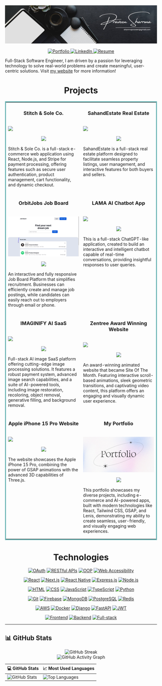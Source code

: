 <p align="center">
  <img src="images/black.jpg" alt="Black Banner" />
</p>

<p align="center">
  <a href="https://praveensharrma.netlify.app/" target="_blank">
    <img src="https://img.shields.io/badge/Portfolio-%232C2F33.svg?style=for-the-badge&logo=react&logoColor=61DAFB" alt="Portfolio" />
  </a>
  <a href="https://www.linkedin.com/in/praveenshrrma/" target="_blank">
    <img src="https://img.shields.io/badge/LinkedIn-%230A66C2.svg?style=for-the-badge&logo=linkedin&logoColor=white" alt="LinkedIn" />
  </a>
  <a href="https://praveensharrma.netlify.app/Resume_PraveenSharrma.pdf" target="_blank">
    <img src="https://img.shields.io/badge/Resume-%23FF0000.svg?style=for-the-badge&logo=adobe-acrobat-reader&logoColor=white" alt="Resume" />
  </a>
</p>



Full-Stack Software Engineer, I am driven by a passion for leveraging technology to solve real-world problems and create meaningful, user-centric solutions.
Visit [my website](https://praveensharrma.netlify.app/) for more information!


<h1 align="center">Projects</h1>
<table bordercolor="#66b2b2">
  
  <tr>
    <td width="50%" valign="top">
      <h3 align="center">Stitch & Sole Co.</h3>
        <br />
        <a target="_blank" href="https://github.com/praveenshrrma/Stitch-Sole-Co.-Ecommerce-Store">
         <img src="images/second.gif" width="100%"/>
       
   </a>
        <br />
        <p align="center">
          
  <a href="https://github.com/praveenshrrma/Stitch-Sole-Co.-Ecommerce-Store" target="_blank">
    <img src="https://img.shields.io/static/v1?label=|&message=REPO&color=23555f&style=plastic&logo=github&logo-color=white"/>
  </a>  
      </p>
        <p>Stitch & Sole Co. is a full-stack e-commerce web application using React, Node.js, and Stripe for payment processing, offering features such as secure user authentication, product management, cart functionality, and dynamic checkout.</p>
    </td>
    <td width="50%" valign="top">
      <h3 align="center">SahandEstate Real Estate</h3>
        <br />
      <a target="_blank" href="https://github.com/praveenshrrma/SahandEstate-Real-Estate-Platform">
            <img src="images/gif.gif" width="100%"/>
        </a>
        <br />
        <p align="center">
          
  <a href="https://github.com/praveenshrrma/SahandEstate-Real-Estate-Platform" target="_blank">
    <img src="https://img.shields.io/static/v1?label=|&message=REPO&color=23555f&style=plastic&logo=github&logo-color=white"/>
  </a>
      </p>
        <p>SahandEstate is a full-stack real estate platform designed to facilitate seamless property listings, user management, and interactive features for both buyers and sellers.</p>
    </td>
  </tr>
  
  
  
  <tr>
    <td width="50%" valign="top">
      <h3 align="center">OrbitJobs Job Board</h3>
      <br />
        <a target="_blank" href="https://github.com/praveenshrrma/OrbitJobs-Job-Board-Website">
          <img src="images/1.gif" width="100%"/>
        </a>
      <br />
        <p align="center">
  <a href="https://github.com/praveenshrrma/OrbitJobs-Job-Board-Website" target="_blank">
    <img src="https://img.shields.io/static/v1?label=|&message=REPO&color=23555f&style=plastic&logo=github&logo-color=white"/>
  </a>
      </p>
        <p>An interactive and fully responsive Job Board Platform that simplifies recruitment. Businesses can efficiently create and manage job postings, while candidates can easily reach out to employers through email or phone.</p>
    </td>
    <td width="50%" valign="top">
      <h3 align="center">LAMA AI Chatbot App</h3>
        <br />
        <a target="_blank" href="https://github.com/praveenshrrma/LAMA-AI-Chatbot-App">
          <img src="images/lama.gif" width="100%" />
        </a>
        <br />
        <p align="center">
          
  <a href="https://github.com/praveenshrrma/LAMA-AI-Chatbot-App" target="_blank">
    <img src="https://img.shields.io/static/v1?label=|&message=REPO&color=23555f&style=plastic&logo=github&logo-color=white"/>
  </a>
      </p>
        <p>This is a full-stack ChatGPT-like application, created to build an interactive and intelligent chatbot capable of real-time conversations, providing insightful responses to user queries.</p>
    </td>
  </tr>
  
   
   <tr>
    <td width="50%" valign="top">
      <h3 align="center">IMAGINIFY AI SaaS</h3>
      <br />
        <a target="_blank" href="https://github.com/praveenshrrma/IMAGINIFY-AI-SaaS">
          <img src="images/ai.gif" width="100%"/>
        </a>
      <br />
        <p align="center">
  <a href="https://github.com/praveenshrrma/IMAGINIFY-AI-SaaS" target="_blank">
    <img src="https://img.shields.io/static/v1?label=|&message=REPO&color=23555f&style=plastic&logo=github&logo-color=white"/>
  </a>
      </p>
        <p>Full-stack AI image SaaS platform offering cutting-edge image processing solutions. It features a robust payment system, advanced image search capabilities, and a suite of AI-powered tools, including image restoration, recoloring, object removal, generative filling, and 
           background removal.</p>
    </td>
    <td width="50%" valign="top">
      <h3 align="center">Zentree Award Winning Website</h3>
        <br />
        <a target="_blank" href="https://github.com/praveenshrrma/Zentree-award-winning-website">
          <img src="images/zentree.gif" width="100%" />
        </a>
        <br />
        <p align="center">
          
  <a href="https://github.com/praveenshrrma/Zentree-award-winning-website" target="_blank">
    <img src="https://img.shields.io/static/v1?label=|&message=REPO&color=23555f&style=plastic&logo=github&logo-color=white"/>
  </a>
      </p>
        <p>An award-winning animated website that became Site Of The Month. Featuring interactive scroll-based animations, sleek geometric transitions, and captivating video content, this platform offers an engaging and visually dynamic 
           user experience.</p>
    </td>
  </tr>



  <tr>
    <td width="50%" valign="top">
      <h3 align="center"> Apple iPhone 15 Pro Website </h3>
      <br />
        <a target="_blank" href="https://github.com/praveenshrrma/Iphone-15-Website">
          <img src="images/apple.gif" width="100%"/>
        </a>
      <br />
        <p align="center">
  <a href="https://github.com/praveenshrrma/Iphone-15-Website" target="_blank">
    <img src="https://img.shields.io/static/v1?label=|&message=REPO&color=23555f&style=plastic&logo=github&logo-color=white"/>
  </a>
      </p>
        <p>The website showcases the Apple iPhone 15 Pro, combining the power of GSAP animations with the advanced 3D capabilities of Three.js.</p>
    </td>
    <td width="50%" valign="top">
      <h3 align="center">My Portfolio</h3>
        <br />
        <a target="_blank" href="https://github.com/praveenshrrma/My-Portfolio">
          <img src="images/port.jpg" width="100%" />
        </a>
        <br />
        <p align="center">
          
  <a href="https://github.com/praveenshrrma/My-Portfolio" target="_blank">
    <img src="https://img.shields.io/static/v1?label=|&message=REPO&color=23555f&style=plastic&logo=github&logo-color=white"/>
  </a>
      </p>
        <p>This portfolio showcases my diverse projects, including e-commerce and AI-powered apps, built with modern technologies like React, Tailwind CSS, GSAP, and Lenis, demonstrating my ability to create seamless, user-friendly, and visually engaging web experiences.</p>
    </td>
  </tr>

</table>


<h1 align="center">Technologies</h1>

<div align="center">

[![OAuth](https://img.shields.io/badge/-OAuth-%232C3E50?style=for-the-badge&logo=oauth&logoColor=white)](https://oauth.net/)
[![RESTful APIs](https://img.shields.io/badge/-RESTful%20APIs-%23000000?style=for-the-badge&logo=api&logoColor=white)](https://restfulapi.net/)
[![OOP](https://img.shields.io/badge/-Object%20Oriented%20Programming-%231D4ED8?style=for-the-badge)]()
[![Web Accessibility](https://img.shields.io/badge/-Web%20Accessibility-%230064BF?style=for-the-badge)]()

[![React](https://img.shields.io/badge/-React-%2361DAFB?style=for-the-badge&logo=react&logoColor=black)](https://reactjs.org/)
[![Next.js](https://img.shields.io/badge/-Next.js-%23000000?style=for-the-badge&logo=next.js&logoColor=white)](https://nextjs.org/)
[![React Native](https://img.shields.io/badge/-React%20Native-%2361DAFB?style=for-the-badge&logo=react&logoColor=black)](https://reactnative.dev/)
[![Express.js](https://img.shields.io/badge/-Express.js-%23000000?style=for-the-badge&logo=express&logoColor=white)](https://expressjs.com/)
[![Node.js](https://img.shields.io/badge/-Node.js-%23339933?style=for-the-badge&logo=node.js&logoColor=white)](https://nodejs.org/)

[![HTML](https://img.shields.io/badge/-HTML-%23E34F26?style=for-the-badge&logo=html5&logoColor=white)](https://developer.mozilla.org/en-US/docs/Web/HTML)
[![CSS](https://img.shields.io/badge/-CSS-%231572B6?style=for-the-badge&logo=css3&logoColor=white)](https://developer.mozilla.org/en-US/docs/Web/CSS)
[![JavaScript](https://img.shields.io/badge/-JavaScript-%23F7DF1E?style=for-the-badge&logo=javascript&logoColor=black)](https://developer.mozilla.org/en-US/docs/Web/JavaScript)
[![TypeScript](https://img.shields.io/badge/-TypeScript-%233178C6?style=for-the-badge&logo=typescript&logoColor=white)](https://www.typescriptlang.org/)
[![Python](https://img.shields.io/badge/-Python-%233776AB?style=for-the-badge&logo=python&logoColor=white)](https://www.python.org/)

[![Git](https://img.shields.io/badge/-Git-%23F05032?style=for-the-badge&logo=git&logoColor=white)](https://git-scm.com/)
[![Firebase](https://img.shields.io/badge/-Firebase-%23FFCA28?style=for-the-badge&logo=firebase&logoColor=black)](https://firebase.google.com/)
[![MongoDB](https://img.shields.io/badge/-MongoDB-%2347A248?style=for-the-badge&logo=mongodb&logoColor=white)](https://www.mongodb.com/)
[![PostgreSQL](https://img.shields.io/badge/-PostgreSQL-%23336791?style=for-the-badge&logo=postgresql&logoColor=white)](https://www.postgresql.org/)
[![Redis](https://img.shields.io/badge/-Redis-%23DC382D?style=for-the-badge&logo=redis&logoColor=white)](https://redis.io/)

[![AWS](https://img.shields.io/badge/-AWS-%23232F3E?style=for-the-badge&logo=amazon-aws&logoColor=white)](https://aws.amazon.com/)
[![Docker](https://img.shields.io/badge/-Docker-%232496ED?style=for-the-badge&logo=docker&logoColor=white)](https://www.docker.com/)
[![Django](https://img.shields.io/badge/-Django-%23092E20?style=for-the-badge&logo=django&logoColor=white)](https://www.djangoproject.com/)
[![FastAPI](https://img.shields.io/badge/-FastAPI-%23009999?style=for-the-badge&logo=fastapi&logoColor=white)](https://fastapi.tiangolo.com/)
[![JWT](https://img.shields.io/badge/-JWT-%23000000?style=for-the-badge&logo=json-web-tokens&logoColor=white)](https://jwt.io/)

[![Frontend](https://img.shields.io/badge/-Frontend-%23FF7F50?style=for-the-badge)]()
[![Backend](https://img.shields.io/badge/-Backend-%2324A148?style=for-the-badge)]()
[![Full-stack](https://img.shields.io/badge/-Full--Stack-%23000000?style=for-the-badge)]()

</div>




---


## 📊 GitHub Stats

<div align="center">

![GitHub Streak](https://streak-stats.demolab.com?user=praveenshrrma&theme=radical&hide_border=true)  
![GitHub Activity Graph](https://github-readme-activity-graph.vercel.app/graph?username=praveenshrrma&theme=tokyo-night&hide_border=true)  

| 💻 GitHub Stats | 📈 Most Used Languages |
|---|---|
| ![GitHub Stats](https://github-readme-stats.vercel.app/api?username=praveenshrrma&show_icons=true&theme=radical&hide_border=true) | ![Top Languages](https://github-readme-stats.vercel.app/api/top-langs/?username=praveenshrrma&layout=compact&theme=radical&hide_border=true) |

</div>


